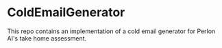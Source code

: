 # ColdEmailGenerator
This repo contains an implementation of a cold email generator for Perlon AI's take home assessment.

